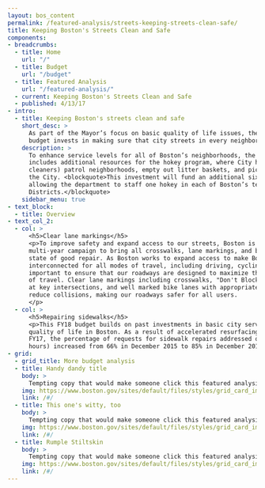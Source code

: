 ```yaml
---
layout: bos_content
permalink: /featured-analysis/streets-keeping-streets-clean-safe/
title: Keeping Boston's Streets Clean and Safe
components:
- breadcrumbs:
  - title: Home
    url: "/"
  - title: Budget
    url: "/budget"
  - title: Featured Analysis
    url: "/featured-analysis/"
  - current: Keeping Boston's Streets Clean and Safe
  - published: 4/13/17
- intro:
  - title: Keeping Boston's streets clean and safe
    short_desc: >
      As part of the Mayor’s focus on basic quality of life issues, the FY18 
      budget invests in making sure that city streets in every neighborhood are clean.
    description: >
      To enhance service levels for all of Boston’s neighborhoods, the FY18 budget 
      includes additional resources for the hokey program, where City hokeys (street 
      cleaners) patrol neighborhoods, empty out litter baskets, and pick up trash around 
      the City. <blockquote>This investment will fund an additional six full time hokeys, 
      allowing the department to staff one hokey in each of Boston’s ten Public Works 
      Districts.</blockquote> 
    sidebar_menu: true
- text_block:
  - title: Overview
- text_col_2:
  - col: >
      <h5>Clear lane markings</h5>
      <p>To improve safety and expand access to our streets, Boston is launching a citywide, 
      multi-year campaign to bring all crosswalks, lane markings, and bike lanes into a 
      state of good repair. As Boston works to expand access to make Boston's neighborhoods 
      interconnected for all modes of travel, including driving, cycling, and walking, it is 
      important to ensure that our roadways are designed to maximize the safety of such modes 
      of travel. Clear lane markings including crosswalks, "Don't Block the Box" markings 
      at key intersections, and well marked bike lanes with appropriate insignia all help to 
      reduce collisions, making our roadways safer for all users.
      </p>
  - col: >
      <h5>Repairing sidewalks</h5>
      <p>This FY18 budget builds on past investments in basic city services that have improved 
      quality of life in Boston. As a result of accelerated resurfacing and sidewalk repair in 
      FY17, the percentage of requests for sidewalk repairs addressed on time (within 48 
      hours) increased from 66% in December 2015 to 85% in December 2016.</p>
- grid:
  - grid_title: More budget analysis
  - title: Handy dandy title
    body: >
      Tempting copy that would make someone click this featured analysis card.
    img: https://www.boston.gov/sites/default/files/styles/grid_card_image/public/allston2.jpg?itok=jMsIfnJ6
    link: /#/
  - title: This one's witty, too
    body: >
      Tempting copy that would make someone click this featured analysis card.
    img: https://www.boston.gov/sites/default/files/styles/grid_card_image/public/backbay5.jpg?itok=sA4Mz_05
    link: /#/
  - title: Rumple Stiltskin
    body: >
      Tempting copy that would make someone click this featured analysis card.
    img: https://www.boston.gov/sites/default/files/styles/grid_card_image/public/bayvillage3.jpg?itok=iDf79UIP
    link: /#/
---
```


